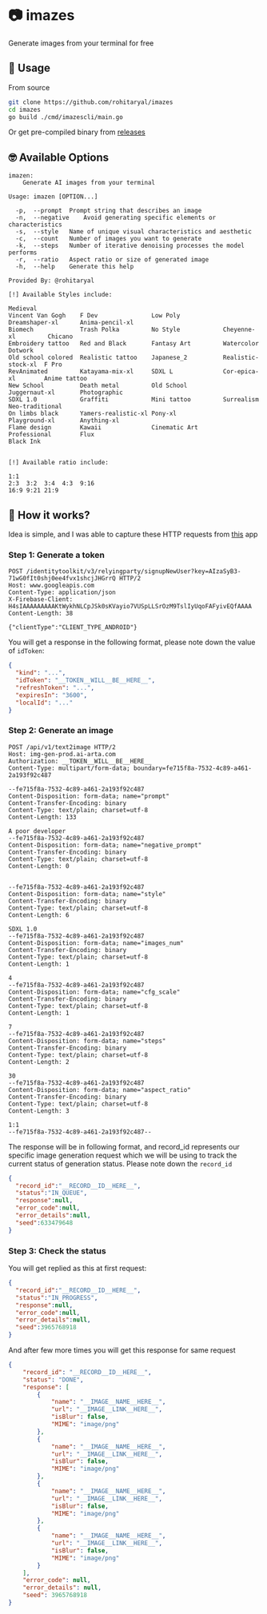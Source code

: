 # 📷 imazes
Generate images from your terminal for free

## 🎨 Usage
From source
```bash
git clone https://github.com/rohitaryal/imazes
cd imazes
go build ./cmd/imazescli/main.go
```

Or get pre-compiled binary from [releases](https://github.com/rohitaryal/imazes/releases)

## 🤓 Available Options

```
imazen:
	Generate AI images from your terminal

Usage: imazen [OPTION...]

  -p,  --prompt	 Prompt string that describes an image
  -n,  --negative	 Avoid generating specific elements or characteristics
  -s,  --style	 Name of unique visual characteristics and aesthetic
  -c,  --count	 Number of images you want to generate
  -k,  --steps	 Number of iterative denoising processes the model performs
  -r,  --ratio	 Aspect ratio or size of generated image
  -h,  --help	 Generate this help

Provided By: @rohitaryal

[!] Available Styles include:

Medieval            
Vincent Van Gogh    F Dev               Low Poly            Dreamshaper-xl      Anima-pencil-xl     
Biomech             Trash Polka         No Style            Cheyenne-xl         Chicano             
Embroidery tattoo   Red and Black       Fantasy Art         Watercolor          Dotwork             
Old school colored  Realistic tattoo    Japanese_2          Realistic-stock-xl  F Pro               
RevAnimated         Katayama-mix-xl     SDXL L              Cor-epica-xl        Anime tattoo        
New School          Death metal         Old School          Juggernaut-xl       Photographic        
SDXL 1.0            Graffiti            Mini tattoo         Surrealism          Neo-traditional     
On limbs black      Yamers-realistic-xl Pony-xl             Playground-xl       Anything-xl         
Flame design        Kawaii              Cinematic Art       Professional        Flux                
Black Ink           


[!] Available ratio include:

1:1  
2:3  3:2  3:4  4:3  9:16 
16:9 9:21 21:9 
```

## 🤔 How it works?
Idea is simple, and I was able to capture these HTTP requests from [this](https://play.google.com/store/apps/details?id=ai.generated.art.maker.image.picture.photo.generator.painting) app

### Step 1: Generate a token
```http
POST /identitytoolkit/v3/relyingparty/signupNewUser?key=AIzaSyB3-71wG0fIt0shj0ee4fvx1shcjJHGrrQ HTTP/2
Host: www.googleapis.com
Content-Type: application/json
X-Firebase-Client: H4sIAAAAAAAAAKtWykhNLCpJSk0sKVayio7VUSpLLSrOzM9TslIyUqoFAFyivEQfAAAA
Content-Length: 38

{"clientType":"CLIENT_TYPE_ANDROID"}
```

You will get a response in the following format, please note down the value of `idToken`:
```JSON
{
  "kind": "...",
  "idToken": "__TOKEN__WILL__BE__HERE__",
  "refreshToken": "...",
  "expiresIn": "3600",
  "localId": "..."
}
```

### Step 2: Generate an image
```http
POST /api/v1/text2image HTTP/2
Host: img-gen-prod.ai-arta.com
Authorization: __TOKEN__WILL__BE__HERE__
Content-Type: multipart/form-data; boundary=fe715f8a-7532-4c89-a461-2a193f92c487

--fe715f8a-7532-4c89-a461-2a193f92c487
Content-Disposition: form-data; name="prompt"
Content-Transfer-Encoding: binary
Content-Type: text/plain; charset=utf-8
Content-Length: 133

A poor developer
--fe715f8a-7532-4c89-a461-2a193f92c487
Content-Disposition: form-data; name="negative_prompt"
Content-Transfer-Encoding: binary
Content-Type: text/plain; charset=utf-8
Content-Length: 0


--fe715f8a-7532-4c89-a461-2a193f92c487
Content-Disposition: form-data; name="style"
Content-Transfer-Encoding: binary
Content-Type: text/plain; charset=utf-8
Content-Length: 6

SDXL 1.0
--fe715f8a-7532-4c89-a461-2a193f92c487
Content-Disposition: form-data; name="images_num"
Content-Transfer-Encoding: binary
Content-Type: text/plain; charset=utf-8
Content-Length: 1

4
--fe715f8a-7532-4c89-a461-2a193f92c487
Content-Disposition: form-data; name="cfg_scale"
Content-Transfer-Encoding: binary
Content-Type: text/plain; charset=utf-8
Content-Length: 1

7
--fe715f8a-7532-4c89-a461-2a193f92c487
Content-Disposition: form-data; name="steps"
Content-Transfer-Encoding: binary
Content-Type: text/plain; charset=utf-8
Content-Length: 2

30
--fe715f8a-7532-4c89-a461-2a193f92c487
Content-Disposition: form-data; name="aspect_ratio"
Content-Transfer-Encoding: binary
Content-Type: text/plain; charset=utf-8
Content-Length: 3

1:1
--fe715f8a-7532-4c89-a461-2a193f92c487--
```

The response will be in following format, and record_id represents our specific image generation request which we will be using to track the current status of generation status. Please note down the `record_id`
```JSON
{
  "record_id":"__RECORD__ID__HERE__",
  "status":"IN_QUEUE",
  "response":null,
  "error_code":null,
  "error_details":null,
  "seed":633479648
}
```

### Step 3: Check the status

You will get replied as this at first request:

```JSON
{
  "record_id":"__RECORD__ID__HERE__",
  "status":"IN_PROGRESS",
  "response":null,
  "error_code":null,
  "error_details":null,
  "seed":3965768918
}
```

And after few more times you will get this response for same request

```JSON
{
    "record_id": "__RECORD__ID__HERE__",
    "status": "DONE",
    "response": [
        {
            "name": "__IMAGE__NAME__HERE__",
            "url": "__IMAGE__LINK__HERE__",
            "isBlur": false,
            "MIME": "image/png"
        },
        {
            "name": "__IMAGE__NAME__HERE__",
            "url": "__IMAGE__LINK__HERE__",
            "isBlur": false,
            "MIME": "image/png"
        },
        {
            "name": "__IMAGE__NAME__HERE__",
            "url": "__IMAGE__LINK__HERE__",
            "isBlur": false,
            "MIME": "image/png"
        },
        {
            "name": "__IMAGE__NAME__HERE__",
            "url": "__IMAGE__LINK__HERE__",
            "isBlur": false,
            "MIME": "image/png"
        }
    ],
    "error_code": null,
    "error_details": null,
    "seed": 3965768918
}
```